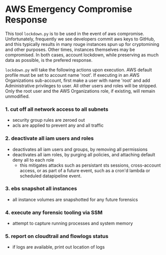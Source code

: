 # AWS Emergency Compromise Response

This tool `lockdown.py` is to be used in the event of aws compromise.  Unfortunately,
frequently we see developers commit aws keys to GitHub, and this typically results in many rouge
instances spun up for cryptomining and other purposes.  Other times, instances themselves may be
compromised. In both cases, account lockdown, while preserving as much data as possible, is the
prefered response.

`lockdown.py` will take the following actions upon execution.  AWS default profile must be set to
account name 'root'.  If executing in an AWS Organizations sub-account, first make a user with name
'root' and add Administrative privileges to user.  All other users and roles will be stripped.
Only the root user and the AWS Organizations role, if existing, will remain unmodified.

### 1. cut off all network access to all subnets
  - security group rules are zeroed out
  - acls are applied to prevent any and all traffic

### 2. deactivate all iam users and roles
  - deactivates all iam users and groups, by removing all permissions
  - deactivates all iam roles, by purging all policies, and attaching default deny all to each role
      -  this mitigates attacks such as persistant sts sessions, cross-account access,
         or as part of a future event, such as a cron'd lambda or scheduled datapipeline event.

### 3. ebs snapshot all instances
  - all instance volumes are snapshotted for any future forensics

### 4. execute any forensic tooling via SSM
  - attempt to capture running processes and system memory

### 5. report on cloudtrail and flowlogs status
  - if logs are available, print out location of logs
